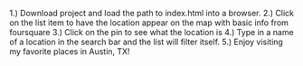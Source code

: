 1.) Download project and load the path to index.html into a browser.
2.) Click on the list item to have the location appear on the map with basic info from foursquare
3.) Click on the pin to see what the location is
4.) Type in a name of a location in the search bar and the list will filter itself.
5.) Enjoy visiting my favorite places in Austin, TX!
